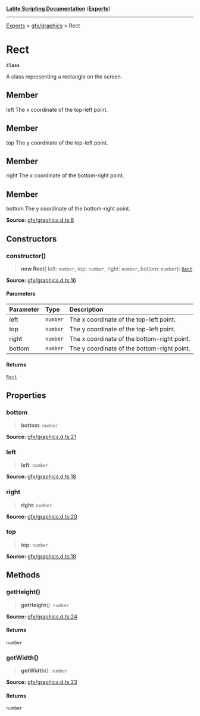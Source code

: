 [**Latite Scripting Documentation**](../../README.md) ([**Exports**](../../exports.md))

---

[Exports](../../exports.md) > [gfx/graphics](../index.md) > Rect

# Rect

**`Class`**

A class representing a rectangle on the screen.

## Member

left The x coordinate of the top-left point.

## Member

top The y coordinate of the top-left point.

## Member

right The x coordinate of the bottom-right point.

## Member

bottom The y coordinate of the bottom-right point.

**Source:** [gfx/graphics.d.ts:8](https://github.com/LatiteScripting/latitescripting.github.io/blob/35e18e6/definitions/gfx/graphics.d.ts#L8)

## Constructors

### constructor()

> **new Rect**(
> left: `number`,
> top: `number`,
> right: `number`,
> bottom: `number`): [`Rect`](class.Rect.md)

**Source:** [gfx/graphics.d.ts:16](https://github.com/LatiteScripting/latitescripting.github.io/blob/35e18e6/definitions/gfx/graphics.d.ts#L16)

#### Parameters

| Parameter | Type     | Description                                 |
| :-------- | :------- | :------------------------------------------ |
| left      | `number` | The x coordinate of the top-left point.     |
| top       | `number` | The y coordinate of the top-left point.     |
| right     | `number` | The x coordinate of the bottom-right point. |
| bottom    | `number` | The y coordinate of the bottom-right point. |

#### Returns

[`Rect`](class.Rect.md)

## Properties

### bottom

> **bottom**: `number`

**Source:** [gfx/graphics.d.ts:21](https://github.com/LatiteScripting/latitescripting.github.io/blob/35e18e6/definitions/gfx/graphics.d.ts#L21)

### left

> **left**: `number`

**Source:** [gfx/graphics.d.ts:18](https://github.com/LatiteScripting/latitescripting.github.io/blob/35e18e6/definitions/gfx/graphics.d.ts#L18)

### right

> **right**: `number`

**Source:** [gfx/graphics.d.ts:20](https://github.com/LatiteScripting/latitescripting.github.io/blob/35e18e6/definitions/gfx/graphics.d.ts#L20)

### top

> **top**: `number`

**Source:** [gfx/graphics.d.ts:19](https://github.com/LatiteScripting/latitescripting.github.io/blob/35e18e6/definitions/gfx/graphics.d.ts#L19)

## Methods

### getHeight()

> **getHeight**(): `number`

**Source:** [gfx/graphics.d.ts:24](https://github.com/LatiteScripting/latitescripting.github.io/blob/35e18e6/definitions/gfx/graphics.d.ts#L24)

#### Returns

`number`

### getWidth()

> **getWidth**(): `number`

**Source:** [gfx/graphics.d.ts:23](https://github.com/LatiteScripting/latitescripting.github.io/blob/35e18e6/definitions/gfx/graphics.d.ts#L23)

#### Returns

`number`

